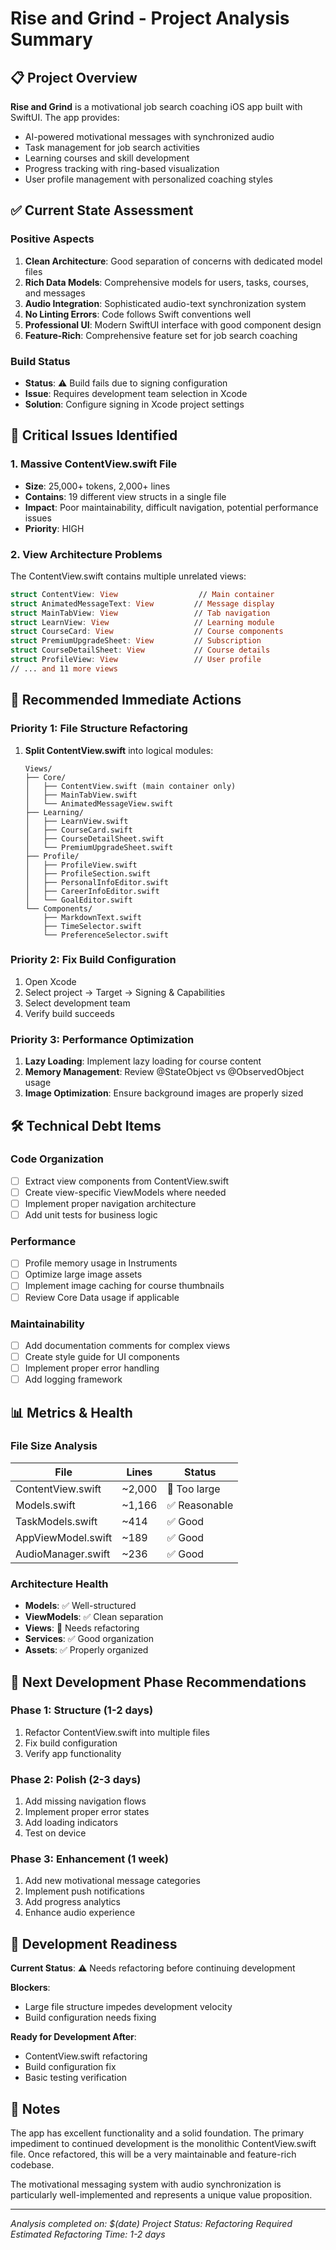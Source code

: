 # Rise and Grind - Project Analysis Summary

## 📋 Project Overview

**Rise and Grind** is a motivational job search coaching iOS app built with SwiftUI. The app provides:
- AI-powered motivational messages with synchronized audio
- Task management for job search activities
- Learning courses and skill development
- Progress tracking with ring-based visualization
- User profile management with personalized coaching styles

## ✅ Current State Assessment

### Positive Aspects
1. **Clean Architecture**: Good separation of concerns with dedicated model files
2. **Rich Data Models**: Comprehensive models for users, tasks, courses, and messages
3. **Audio Integration**: Sophisticated audio-text synchronization system
4. **No Linting Errors**: Code follows Swift conventions well
5. **Professional UI**: Modern SwiftUI interface with good component design
6. **Feature-Rich**: Comprehensive feature set for job search coaching

### Build Status
- **Status**: ⚠️ Build fails due to signing configuration
- **Issue**: Requires development team selection in Xcode
- **Solution**: Configure signing in Xcode project settings

## 🚨 Critical Issues Identified

### 1. Massive ContentView.swift File
- **Size**: 25,000+ tokens, 2,000+ lines
- **Contains**: 19 different view structs in a single file
- **Impact**: Poor maintainability, difficult navigation, potential performance issues
- **Priority**: HIGH

### 2. View Architecture Problems
The ContentView.swift contains multiple unrelated views:
```swift
struct ContentView: View                  // Main container
struct AnimatedMessageText: View         // Message display
struct MainTabView: View                 // Tab navigation
struct LearnView: View                   // Learning module
struct CourseCard: View                  // Course components
struct PremiumUpgradeSheet: View         // Subscription
struct CourseDetailSheet: View           // Course details
struct ProfileView: View                 // User profile
// ... and 11 more views
```

## 🎯 Recommended Immediate Actions

### Priority 1: File Structure Refactoring
1. **Split ContentView.swift** into logical modules:
   ```
   Views/
   ├── Core/
   │   ├── ContentView.swift (main container only)
   │   ├── MainTabView.swift
   │   └── AnimatedMessageView.swift
   ├── Learning/
   │   ├── LearnView.swift
   │   ├── CourseCard.swift
   │   ├── CourseDetailSheet.swift
   │   └── PremiumUpgradeSheet.swift
   ├── Profile/
   │   ├── ProfileView.swift
   │   ├── ProfileSection.swift
   │   ├── PersonalInfoEditor.swift
   │   ├── CareerInfoEditor.swift
   │   └── GoalEditor.swift
   └── Components/
       ├── MarkdownText.swift
       ├── TimeSelector.swift
       └── PreferenceSelector.swift
   ```

### Priority 2: Fix Build Configuration
1. Open Xcode
2. Select project → Target → Signing & Capabilities
3. Select development team
4. Verify build succeeds

### Priority 3: Performance Optimization
1. **Lazy Loading**: Implement lazy loading for course content
2. **Memory Management**: Review @StateObject vs @ObservedObject usage
3. **Image Optimization**: Ensure background images are properly sized

## 🛠 Technical Debt Items

### Code Organization
- [ ] Extract view components from ContentView.swift
- [ ] Create view-specific ViewModels where needed
- [ ] Implement proper navigation architecture
- [ ] Add unit tests for business logic

### Performance
- [ ] Profile memory usage in Instruments
- [ ] Optimize large image assets
- [ ] Implement image caching for course thumbnails
- [ ] Review Core Data usage if applicable

### Maintainability
- [ ] Add documentation comments for complex views
- [ ] Create style guide for UI components
- [ ] Implement proper error handling
- [ ] Add logging framework

## 📊 Metrics & Health

### File Size Analysis
| File | Lines | Status |
|------|-------|--------|
| ContentView.swift | ~2,000 | 🚨 Too large |
| Models.swift | ~1,166 | ✅ Reasonable |
| TaskModels.swift | ~414 | ✅ Good |
| AppViewModel.swift | ~189 | ✅ Good |
| AudioManager.swift | ~236 | ✅ Good |

### Architecture Health
- **Models**: ✅ Well-structured
- **ViewModels**: ✅ Clean separation
- **Views**: 🚨 Needs refactoring
- **Services**: ✅ Good organization
- **Assets**: ✅ Properly organized

## 🚀 Next Development Phase Recommendations

### Phase 1: Structure (1-2 days)
1. Refactor ContentView.swift into multiple files
2. Fix build configuration
3. Verify app functionality

### Phase 2: Polish (2-3 days)
1. Add missing navigation flows
2. Implement proper error states
3. Add loading indicators
4. Test on device

### Phase 3: Enhancement (1 week)
1. Add new motivational message categories
2. Implement push notifications
3. Add progress analytics
4. Enhance audio experience

## 🎯 Development Readiness

**Current Status**: ⚠️ Needs refactoring before continuing development

**Blockers**: 
- Large file structure impedes development velocity
- Build configuration needs fixing

**Ready for Development After**:
- ContentView.swift refactoring
- Build configuration fix
- Basic testing verification

## 📝 Notes

The app has excellent functionality and a solid foundation. The primary impediment to continued development is the monolithic ContentView.swift file. Once refactored, this will be a very maintainable and feature-rich codebase.

The motivational messaging system with audio synchronization is particularly well-implemented and represents a unique value proposition.

---
*Analysis completed on: $(date)*
*Project Status: Refactoring Required*
*Estimated Refactoring Time: 1-2 days*
